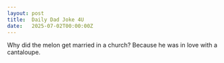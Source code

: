 ```yaml
---
layout: post
title:  Daily Dad Joke 4U
date:   2025-07-02T00:00:00Z
---
```

Why did the melon get married in a church? Because he was in love with a cantaloupe.
